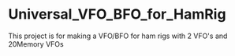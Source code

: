 # Universal_VFO_BFO_for_HamRig
This project is for making a VFO/BFO for ham rigs with 2 VFO's and 20Memory VFOs 
